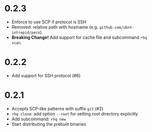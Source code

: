 # 0.2.3
* Enforce to use SCP if protocol is SSH
* Removed: relative path with hostname (e.g. `github.com/ubnt-intrepid/peco`).
* __Breaking Change!__ Add support for cache file and subcommand `rhq scan`.

# 0.2.2
* Add support for SSH protocol (#6)

# 0.2.1
* Accepts SCP-like patterns with suffix `git` (#2)
* `rhq clone`: add option `--root` for setting root directory explicitly
* Add subcommand: `rhq new`
* Start distributing the prebuilt binaries
